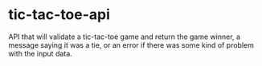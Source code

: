 # tic-tac-toe-api
API that will validate a tic-tac-toe game and return the game winner, a message saying it was a tie, or an error if there was some kind of problem with the input data.
